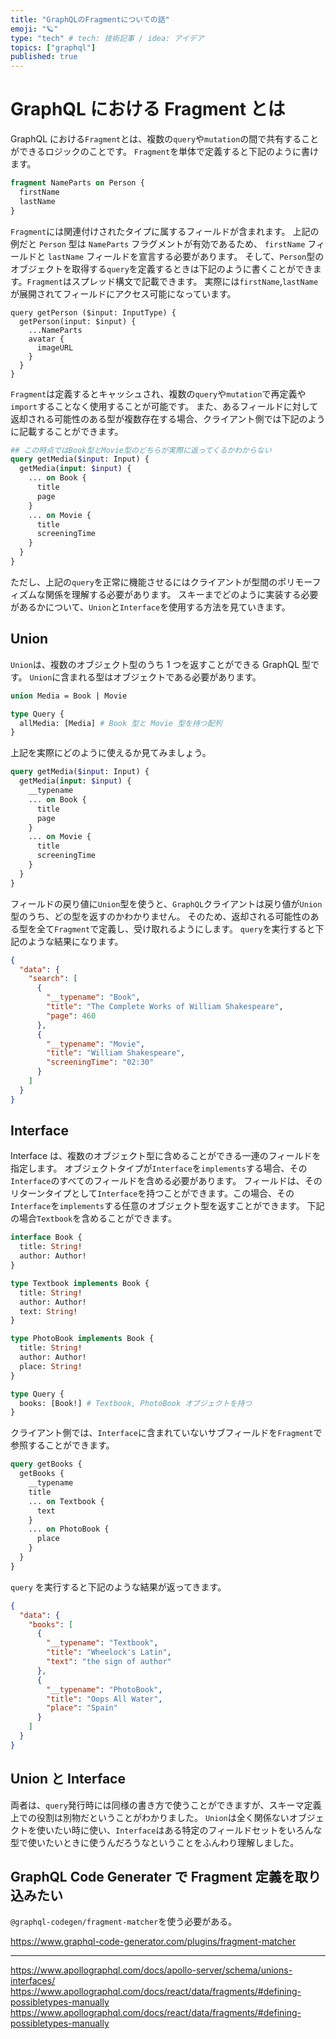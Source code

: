 ```yaml
---
title: "GraphQLのFragmentについての話"
emoji: "🪐"
type: "tech" # tech: 技術記事 / idea: アイデア
topics: ["graphql"]
published: true
---
```


# GraphQL における Fragment とは

GraphQL における`Fragment`とは、複数の`query`や`mutation`の間で共有することができるロジックのことです。
`Fragment`を単体で定義すると下記のように書けます。

```graphql
fragment NameParts on Person {
  firstName
  lastName
}
```

`Fragment`には関連付けされたタイプに属するフィールドが含まれます。
上記の例だと `Person` 型は `NameParts` フラグメントが有効であるため、 `firstName` フィールドと `lastName` フィールドを宣言する必要があります。
そして、`Person`型のオブジェクトを取得する`query`を定義するときは下記のように書くことができます。`Fragment`はスプレッド構文で記載できます。
実際には`firstName`,`lastName`が展開されてフィールドにアクセス可能になっています。

```
query getPerson ($input: InputType) {
  getPerson(input: $input) {
    ...NameParts
    avatar {
      imageURL
    }
  }
}
```

`Fragment`は定義するとキャッシュされ、複数の`query`や`mutation`で再定義や`import`することなく使用することが可能です。
また、あるフィールドに対して返却される可能性のある型が複数存在する場合、クライアント側では下記のように記載することができます。

```graphql
## この時点ではBook型とMovie型のどちらが実際に返ってくるかわからない
query getMedia($input: Input) {
  getMedia(input: $input) {
    ... on Book {
      title
      page
    }
    ... on Movie {
      title
      screeningTime
    }
  }
}
```

ただし、上記の`query`を正常に機能させるにはクライアントが型間のポリモーフィズムな関係を理解する必要があります。
スキーまでどのように実装する必要があるかについて、`Union`と`Interface`を使用する方法を見ていきます。

## Union

`Union`は、複数のオブジェクト型のうち 1 つを返すことができる GraphQL 型です。
`Union`に含まれる型はオブジェクトである必要があります。

```graphql
union Media = Book | Movie

type Query {
  allMedia: [Media] # Book 型と Movie 型を持つ配列
}
```

上記を実際にどのように使えるか見てみましょう。

```graphql
query getMedia($input: Input) {
  getMedia(input: $input) {
    __typename
    ... on Book {
      title
      page
    }
    ... on Movie {
      title
      screeningTime
    }
  }
}
```

フィールドの戻り値に`Union`型を使うと、`GraphQL`クライアントは戻り値が`Union`型のうち、どの型を返すのかわかりません。
そのため、返却される可能性のある型を全て`Fragment`で定義し、受け取れるようにします。
`query`を実行すると下記のような結果になります。

```json
{
  "data": {
    "search": [
      {
        "__typename": "Book",
        "title": "The Complete Works of William Shakespeare",
        "page": 460
      },
      {
        "__typename": "Movie",
        "title": "William Shakespeare",
        "screeningTime": "02:30"
      }
    ]
  }
}
```

## Interface

Interface は、複数のオブジェクト型に含めることができる一連のフィールドを指定します。
オブジェクトタイプが`Interface`を`implements`する場合、その`Interface`のすべてのフィールドを含める必要があります。
フィールドは、そのリターンタイプとして`Interface`を持つことができます。この場合、その`Interface`を`implements`する任意のオブジェクト型を返すことができます。
下記の場合`Textbook`を含めることができます。

```graphql
interface Book {
  title: String!
  author: Author!
}

type Textbook implements Book {
  title: String!
  author: Author!
  text: String!
}

type PhotoBook implements Book {
  title: String!
  author: Author!
  place: String!
}

type Query {
  books: [Book!] # Textbook, PhotoBook オブジェクトを持つ
}
```

クライアント側では、`Interface`に含まれていないサブフィールドを`Fragment`で参照することができます。

```graphql
query getBooks {
  getBooks {
    __typename
    title
    ... on Textbook {
      text
    }
    ... on PhotoBook {
      place
    }
  }
}
```

`query` を実行すると下記のような結果が返ってきます。

```json
{
  "data": {
    "books": [
      {
        "__typename": "Textbook",
        "title": "Wheelock's Latin",
        "text": "the sign of author"
      },
      {
        "__typename": "PhotoBook",
        "title": "Oops All Water",
        "place": "Spain"
      }
    ]
  }
}
```

## Union と Interface

両者は、`query`発行時には同様の書き方で使うことができますが、スキーマ定義上での役割は別物だということがわかりました。
`Union`は全く関係ないオブジェクトを使いたい時に使い、`Interface`はある特定のフィールドセットをいろんな型で使いたいときに使うんだろうなということをふんわり理解しました。

## GraphQL Code Generater で Fragment 定義を取り込みたい

`@graphql-codegen/fragment-matcher`を使う必要がある。

https://www.graphql-code-generator.com/plugins/fragment-matcher

---

https://www.apollographql.com/docs/apollo-server/schema/unions-interfaces/
https://www.apollographql.com/docs/react/data/fragments/#defining-possibletypes-manually
https://www.apollographql.com/docs/react/data/fragments/#defining-possibletypes-manually
